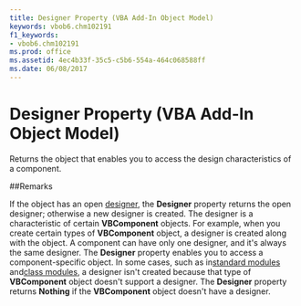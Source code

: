 ```yaml
---
title: Designer Property (VBA Add-In Object Model)
keywords: vbob6.chm102191
f1_keywords:
- vbob6.chm102191
ms.prod: office
ms.assetid: 4ec4b33f-35c5-c5b6-554a-464c068588ff
ms.date: 06/08/2017
---
```



# Designer Property (VBA Add-In Object Model)



Returns the object that enables you to access the design characteristics of a component.

##Remarks

If the object has an open [designer](../../Glossary/vbe-glossary.md), the  **Designer** property returns the open designer; otherwise a new designer is created. The designer is a characteristic of certain **VBComponent** objects. For example, when you create certain types of **VBComponent** object, a designer is created along with the object. A component can have only one designer, and it's always the same designer. The **Designer** property enables you to access a component-specific object. In some cases, such as in[standard modules](../../Glossary/vbe-glossary.md) and[class modules](../../Glossary/vbe-glossary.md), a designer isn't created because that type of  **VBComponent** object doesn't support a designer.
The  **Designer** property returns **Nothing** if the **VBComponent** object doesn't have a designer.

